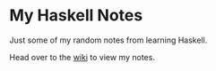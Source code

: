 # My Haskell Notes

Just some of my random notes from learning Haskell.

Head over to the [wiki](https://github.com/TCLee/MyHaskellNotes/wiki) to view my notes.
